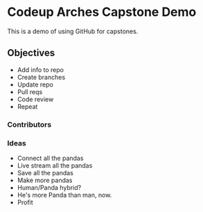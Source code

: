 # Codeup Arches Capstone Demo

This is a demo of using GitHub for capstones.

## Objectives

- Add info to repo
- Create branches
- Update repo
- Pull reqs
- Code review
- Repeat

### Contributors

### Ideas

- Connect all the pandas
- Live stream all the pandas
- Save all the pandas
- Make more pandas
- Human/Panda hybrid?
- He's more Panda than man, now.
- Profit